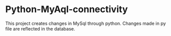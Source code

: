 # Python-MyAql-connectivity
This project creates changes in MySql through python. Changes made in py file are reflected in the database.

